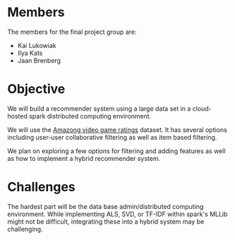# Members

The members for the final project group are:

- Kai Lukowiak
- Ilya Kats
- Jaan Brenberg

# Objective

We will build a recommender system using a large data set in a cloud-hosted
spark distributed computing environment. 

We will use the [Amazong video game
ratings](http://jmcauley.ucsd.edu/data/amazon/links.html) dataset. It has
several options including user-user collaborative filtering as well as item
based filtering. 

We plan on exploring a few options for filtering and adding features as well as how to implement a
hybrid recommender system. 

# Challenges

The hardest part will be the data base admin/distributed computing environment. While implementing ALS, SVD, or TF-IDF within spark's MLLib might not be difficult, integrating these into a hybrid system may be challenging.

